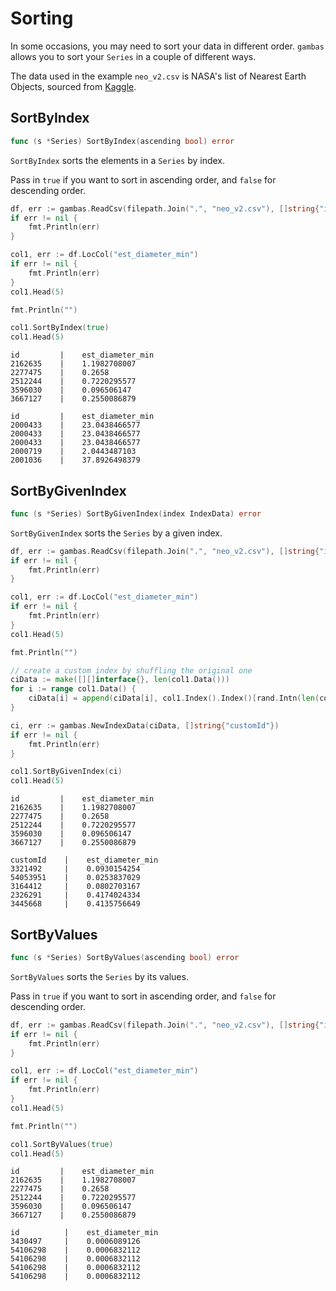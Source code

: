 # Sorting

In some occasions, you may need to sort your data in different order. `gambas` allows you to sort your `Series` in a couple of different ways.

The data used in the example `neo_v2.csv` is NASA's list of Nearest Earth Objects, sourced from [Kaggle](https://www.kaggle.com/datasets/sameepvani/nasa-nearest-earth-objects).

## SortByIndex

```go
func (s *Series) SortByIndex(ascending bool) error
```

`SortByIndex` sorts the elements in a `Series` by index.

Pass in `true` if you want to sort in ascending order, and `false` for descending order.

```go
df, err := gambas.ReadCsv(filepath.Join(".", "neo_v2.csv"), []string{"id"})
if err != nil {
    fmt.Println(err)
}

col1, err := df.LocCol("est_diameter_min")
if err != nil {
    fmt.Println(err)
}
col1.Head(5)

fmt.Println("")

col1.SortByIndex(true)
col1.Head(5)
```
```
id         |    est_diameter_min     
2162635    |    1.1982708007         
2277475    |    0.2658               
2512244    |    0.7220295577         
3596030    |    0.096506147          
3667127    |    0.2550086879         

id         |    est_diameter_min     
2000433    |    23.0438466577        
2000433    |    23.0438466577        
2000433    |    23.0438466577        
2000719    |    2.0443487103         
2001036    |    37.8926498379
```

## SortByGivenIndex

```go
func (s *Series) SortByGivenIndex(index IndexData) error
```

`SortByGivenIndex` sorts the `Series` by a given index.

```go
df, err := gambas.ReadCsv(filepath.Join(".", "neo_v2.csv"), []string{"id"})
if err != nil {
    fmt.Println(err)
}

col1, err := df.LocCol("est_diameter_min")
if err != nil {
    fmt.Println(err)
}
col1.Head(5)

fmt.Println("")

// create a custom index by shuffling the original one
ciData := make([][]interface{}, len(col1.Data()))
for i := range col1.Data() {
    ciData[i] = append(ciData[i], col1.Index().Index()[rand.Intn(len(col1.Data()))].Value()...)
}

ci, err := gambas.NewIndexData(ciData, []string{"customId"})
if err != nil {
    fmt.Println(err)
}

col1.SortByGivenIndex(ci)
col1.Head(5)
```
```
id         |    est_diameter_min     
2162635    |    1.1982708007         
2277475    |    0.2658               
2512244    |    0.7220295577         
3596030    |    0.096506147          
3667127    |    0.2550086879         

customId    |    est_diameter_min     
3321492     |    0.0930154254         
54053951    |    0.0253837029         
3164412     |    0.0802703167         
2326291     |    0.4174024334         
3445668     |    0.4135756649
```

## SortByValues

```go
func (s *Series) SortByValues(ascending bool) error
```
`SortByValues` sorts the `Series` by its values.

Pass in `true` if you want to sort in ascending order, and `false` for descending order.

```go
df, err := gambas.ReadCsv(filepath.Join(".", "neo_v2.csv"), []string{"id"})
if err != nil {
    fmt.Println(err)
}

col1, err := df.LocCol("est_diameter_min")
if err != nil {
    fmt.Println(err)
}
col1.Head(5)

fmt.Println("")

col1.SortByValues(true)
col1.Head(5)
```
```
id         |    est_diameter_min     
2162635    |    1.1982708007         
2277475    |    0.2658               
2512244    |    0.7220295577         
3596030    |    0.096506147          
3667127    |    0.2550086879         

id          |    est_diameter_min     
3430497     |    0.0006089126         
54106298    |    0.0006832112         
54106298    |    0.0006832112         
54106298    |    0.0006832112         
54106298    |    0.0006832112
```